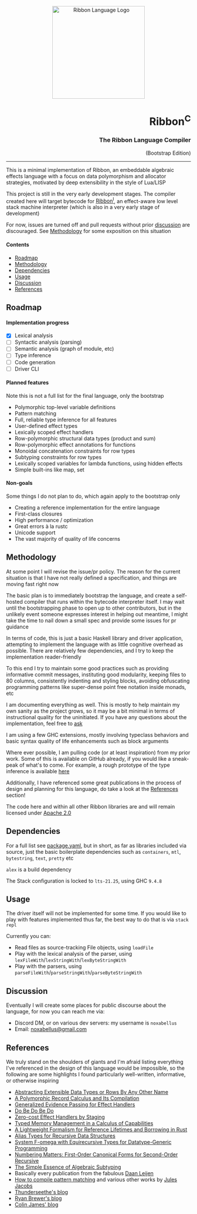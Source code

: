 <div align="center">
  <img style="height: 18em"
       alt="Ribbon Language Logo"
       src="https://ribbon-lang.github.io/images/logo_full.svg"
       />
</div>

<div align="right">
  <h1>Ribbon<sup>C</sup></h1>
  <h3>The Ribbon Language Compiler</h3>
  (Bootstrap Edition)
</div>

-----

This is a minimal implementation of Ribbon, an embeddable algebraic effects
language with a focus on data polymorphism and allocator strategies, motivated
by deep extensibility in the style of Lua/LISP

This project is still in the very early development stages. The compiler created
here will target bytecode for
[Ribbon<sup>I</sup>](https://github.com/ribbon-lang/ribboni), an effect-aware low level
stack machine interpreter (which is also in a very early stage of development)

For now, issues are turned off and pull requests without prior
[discussion](#discussion) are discouraged. See [Methodology](#methodology) for
some exposition on this situation

#### Contents
- [Roadmap](#roadmap)
- [Methodology](#methodology)
- [Dependencies](#dependencies)
- [Usage](#usage)
- [Discussion](#discussion)
- [References](#references)


## Roadmap

#### Implementation progress
- [X] Lexical analysis
- [ ] Syntactic analysis (parsing)
- [ ] Semantic analysis (graph of module, etc)
- [ ] Type inference
- [ ] Code generation
- [ ] Driver CLI

#### Planned features
Note this is not a full list for the final language, only the bootstrap
- Polymorphic top-level variable definitions
- Pattern matching
- Full, reliable type inference for all features
- User-defined effect types
- Lexically scoped effect handlers
- Row-polymorphic structural data types (product and sum)
- Row-polymorphic effect annotations for functions
- Monoidal concatenation constraints for row types
- Subtyping constraints for row types
- Lexically scoped variables for lambda functions, using hidden effects
- Simple built-ins like map, set

#### Non-goals
Some things I do not plan to do, which again apply to the bootstrap only
- Creating a reference implementation for the entire language
- First-class closures
- High performance / optimization
- Great errors à la rustc
- Unicode support
- The vast majority of quality of life concerns


## Methodology

At some point I will revise the issue/pr policy. The reason for the current
situation is that I have not really defined a specification, and things are
moving fast right now

The basic plan is to immediately bootstrap the language, and create a
self-hosted compiler that runs within the bytecode interpreter itself. I may
wait until the bootstrapping phase to open up to other contributors, but in the
unlikely event someone expresses interest in helping out meantime, I might take
the time to nail down a small spec and provide some issues for pr guidance

In terms of code, this is just a basic Haskell library and driver application,
attempting to implement the language with as little cognitive overhead as
possible. There are relatively few dependencies, and I try to keep the
implementation reader-friendly

To this end I try to maintain some good practices such as providing informative
commit messages, instituting good modularity, keeping files to 80 columns,
consistently indenting and styling blocks, avoiding obfuscating programming
patterns like super-dense point free notation inside monads, etc

I am documenting everything as well. This is mostly to help maintain my own
sanity as the project grows, so it may be a bit minimal in terms of
instructional quality for the uninitiated. If you have any questions about the
implementation, feel free to [ask](#discussion)

I am using a few GHC extensions, mostly involving typeclass behaviors and basic
syntax quality of life enhancements such as block arguments

Where ever possible, I am pulling code (or at least inspiration) from my prior
work. Some of this is available on GitHub already, if you would like a
sneak-peak of what's to come. For example, a rough prototype of the type
inference is available [here](https://github.com/noxabellus/monoidal-rows)

Additionally, I have referenced some great publications in the process of design
and planning for this language, do take a look at the [References](#references)
section!

The code here and within all other Ribbon libraries are and will remain licensed
under [Apache 2.0](LICENSE)


## Dependencies

For a full list see [package.yaml](package.yaml), but in short, as far as
libraries included via source, just the basic boilerplate dependencies such as
`containers`, `mtl`, `bytestring`, `text`, `pretty` etc

`alex` is a build dependency

The Stack configuration is locked to `lts-21.25`, using GHC `9.4.8`



## Usage

The driver itself will not be implemented for some time. If you would like to
play with features implemented thus far, the best way to do that is via
`stack repl`

Currently you can:
- Read files as source-tracking File objects, using `loadFile`
- Play with the lexical analysis of the parser,
using `lexFileWith`/`lexStringWith`/`lexByteStringWith`
- Play with the parsers,
using `parseFileWith`/`parseStringWith`/`parseByteStringWith`


## Discussion

Eventually I will create some places for public discourse about the language,
for now you can reach me via:
- Discord DM, or on various dev servers: my username is `noxabellus`
- Email: noxabellus@gmail.com


## References

We truly stand on the shoulders of giants and I'm afraid listing everything I've
referenced in the design of this language would be impossible, so the following
are some highlights I found particularly well-written, informative, or otherwise
inspiring

- [Abstracting Extensible Data Types or Rows By Any Other Name](https://dl.acm.org/doi/10.1145/3290325)
- [A Polymorphic Record Calculus and Its Compilation](https://dl.acm.org/doi/10.1145/218570.218572)
- [Generalized Evidence Passing for Effect Handlers](https://dl.acm.org/doi/10.1145/3473576)
- [Do Be Do Be Do](https://dl.acm.org/doi/10.1145/3009837.3009897)
- [Zero-cost Effect Handlers by Staging](https://se.informatik.uni-tuebingen.de/publications/schuster19zero.pdf)
- [Typed Memory Management in a Calculus of Capabilities](https://dl.acm.org/doi/10.1145/292540.292564)
- [A Lightweight Formalism for Reference Lifetimes and Borrowing in Rust](https://dl.acm.org/doi/10.1145/3443420)
- [Alias Types for Recursive Data Structures](https://dl.acm.org/doi/10.5555/867133)
- [System F-omega with Equirecursive Types for Datatype-Generic Programming](https://dl.acm.org/doi/10.1145/2837614.2837660)
- [Numbering Matters: First-Order Canonical Forms for Second-Order Recursive](https://dl.acm.org/doi/10.1145/1016848.1016872)
- [The Simple Essence of Algebraic Subtyping](https://dl.acm.org/doi/10.1145/3409006)
- Basically every publication from the fabulous
[Daan Leijen](https://www.microsoft.com/en-us/research/people/daan/publications/)
- [How to compile pattern matching](https://julesjacobs.com/notes/patternmatching/patternmatching.pdf)
and various other works by [Jules Jacobs](https://julesjacobs.com/)
- [Thunderseethe's blog](https://thunderseethe.dev/posts/type-inference/)
- [Ryan Brewer's blog](https://ryanbrewer.dev/posts/safe-mmm-with-coeffects.html)
- [Colin James' blog](https://compiler.club)
